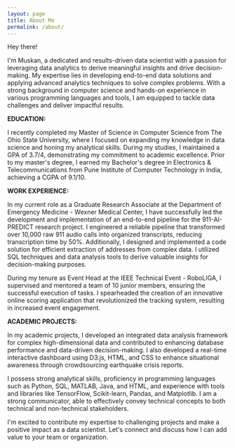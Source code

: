 ```yaml
---
layout: page
title: About Me
permalink: /about/
---
```

Hey there!

I'm Muskan, a dedicated and results-driven data scientist with a passion for leveraging data analytics to derive meaningful insights and drive decision-making. My expertise lies in developing end-to-end data solutions and applying advanced analytics techniques to solve complex problems. With a strong background in computer science and hands-on experience in various programming languages and tools, I am equipped to tackle data challenges and deliver impactful results.

<strong>EDUCATION:</strong>

I recently completed my Master of Science in Computer Science from The Ohio State University, where I focused on expanding my knowledge in data science and honing my analytical skills. During my studies, I maintained a GPA of 3.7/4, demonstrating my commitment to academic excellence. Prior to my master's degree, I earned my Bachelor's degree in Electronics & Telecommunications from Pune Institute of Computer Technology in India, achieving a CGPA of 9.1/10.

<strong>WORK EXPERIENCE:</strong>

In my current role as a Graduate Research Associate at the Department of Emergency Medicine - Wexner Medical Center, I have successfully led the development and implementation of an end-to-end pipeline for the 911-AI-PREDICT research project. I engineered a reliable pipeline that transformed over 10,000 raw 911 audio calls into organized transcripts, reducing transcription time by 50%. Additionally, I designed and implemented a code solution for efficient extraction of addresses from complex data. I utilized SQL techniques and data analysis tools to derive valuable insights for decision-making purposes.

During my tenure as Event Head at the IEEE Technical Event - RoboLIGA, I supervised and mentored a team of 10 junior members, ensuring the successful execution of tasks. I spearheaded the creation of an innovative online scoring application that revolutionized the tracking system, resulting in increased event engagement.

<strong>ACADEMIC PROJECTS:</strong>

In my academic projects, I developed an integrated data analysis framework for complex high-dimensional data and contributed to enhancing database performance and data-driven decision-making. I also developed a real-time interactive dashboard using D3.js, HTML, and CSS to enhance situational awareness through crowdsourcing earthquake crisis reports.

I possess strong analytical skills, proficiency in programming languages such as Python, SQL, MATLAB, Java, and HTML, and experience with tools and libraries like TensorFlow, Scikit-learn, Pandas, and Matplotlib. I am a strong communicator, able to effectively convey technical concepts to both technical and non-technical stakeholders.


I'm excited to contribute my expertise to challenging projects and make a positive impact as a data scientist. Let's connect and discuss how I can add value to your team or organization.

